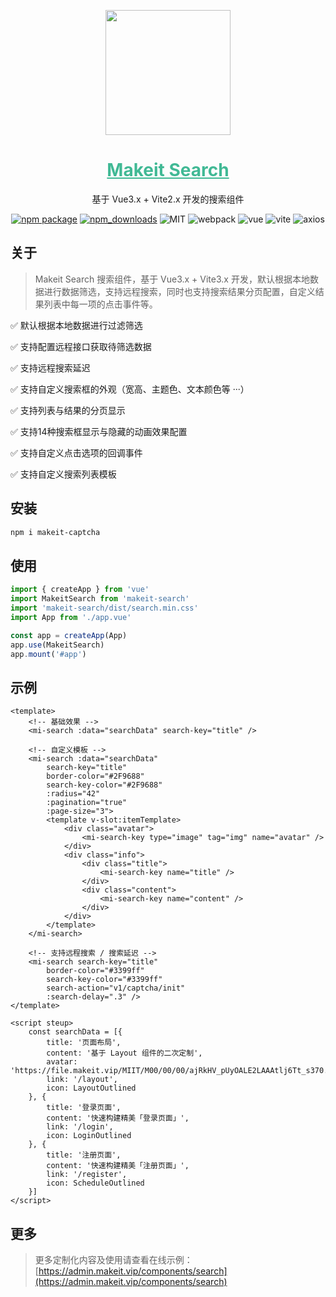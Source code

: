 <p align="center">
    <a href="https://admin.makeit.vip/">
        <img width="200" src="https://file.makeit.vip/MIIT/M00/00/00/ajRkHV_pUyOALE2LAAAtlj6Tt_s370.png">
    </a>
</p>

<h1 align="center" color="green">
    <a href="https://admin.makeit.vip/components/search" target="_blank" style="color: #41b995">
        Makeit Search
    </a>
</h1>

<div align="center">

基于 Vue3.x + Vite2.x 开发的搜索组件

[![npm package](https://img.shields.io/npm/v/makeit-search.svg?style=flat-square)](https://www.npmjs.org/package/makeit-search)
[![npm_downloads](http://img.shields.io/npm/dm/makeit-search.svg?style=flat-square)](http://www.npmtrends.com/makeit-search)
![MIT](https://img.shields.io/badge/license-MIT-ff69b4.svg)
![webpack](https://img.shields.io/badge/webpack-5.14.0-orange.svg)
![vue](https://img.shields.io/badge/vue-3.2.37-green.svg)
![vite](https://img.shields.io/badge/vite-3.0.2-yellow.svg)
![axios](https://img.shields.io/badge/axios-0.27.2-red.svg)
</div>

## 关于

> Makeit Search 搜索组件，基于 Vue3.x + Vite3.x 开发，默认根据本地数据进行数据筛选，支持远程搜索，同时也支持搜索结果分页配置，自定义结果列表中每一项的点击事件等。

:white_check_mark: 默认根据本地数据进行过滤筛选

:white_check_mark: 支持配置远程接口获取待筛选数据

:white_check_mark: 支持远程搜索延迟

:white_check_mark: 支持自定义搜索框的外观（宽高、主题色、文本颜色等 ···）

:white_check_mark: 支持列表与结果的分页显示

:white_check_mark: 支持14种搜索框显示与隐藏的动画效果配置

:white_check_mark: 支持自定义点击选项的回调事件

:white_check_mark: 支持自定义搜索列表模板

## 安装

```bash
npm i makeit-captcha
```

## 使用

```ts
import { createApp } from 'vue'
import MakeitSearch from 'makeit-search'
import 'makeit-search/dist/search.min.css'
import App from './app.vue'

const app = createApp(App)
app.use(MakeitSearch)
app.mount('#app')
```

## 示例

```vue
<template>
    <!-- 基础效果 -->
    <mi-search :data="searchData" search-key="title" />

    <!-- 自定义模板 -->
    <mi-search :data="searchData"
        search-key="title"
        border-color="#2F9688"
        search-key-color="#2F9688"
        :radius="42"
        :pagination="true"
        :page-size="3">
        <template v-slot:itemTemplate>
            <div class="avatar">
                <mi-search-key type="image" tag="img" name="avatar" />
            </div>
            <div class="info">
                <div class="title">
                    <mi-search-key name="title" />
                </div>
                <div class="content">
                    <mi-search-key name="content" />
                </div>
            </div>
        </template>
    </mi-search>

    <!-- 支持远程搜索 / 搜索延迟 -->
    <mi-search search-key="title"
        border-color="#3399ff"
        search-key-color="#3399ff"
        search-action="v1/captcha/init"
        :search-delay=".3" />
</template>

<script steup>
    const searchData = [{
        title: '页面布局',
        content: '基于 Layout 组件的二次定制',
        avatar: 'https://file.makeit.vip/MIIT/M00/00/00/ajRkHV_pUyOALE2LAAAtlj6Tt_s370.png',
        link: '/layout',
        icon: LayoutOutlined
    }, {
        title: '登录页面',
        content: '快速构建精美「登录页面」',
        link: '/login',
        icon: LoginOutlined
    }, {
        title: '注册页面',
        content: '快速构建精美「注册页面」',
        link: '/register',
        icon: ScheduleOutlined
    }]
</script>
```

## 更多

> 更多定制化内容及使用请查看在线示例：[https://admin.makeit.vip/components/search](https://admin.makeit.vip/components/search)
